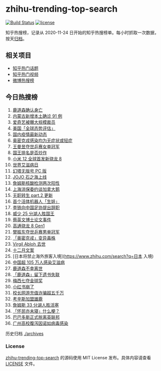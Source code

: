 # zhihu-trending-top-search

[![Build Status](https://github.com/justjavac/zhihu-trending-top-search/workflows/ci/badge.svg?branch=main)](https://github.com/justjavac/zhihu-trending-top-search/actions)
[![license](https://img.shields.io/github/license/justjavac/zhihu-trending-top-search)](https://github.com/justjavac/zhihu-trending-top-search/blob/main/LICENSE)

知乎热搜榜，记录从 2020-11-24 日开始的知乎热搜榜单。每小时抓取一次数据，按天[归档](./archives)。

## 相关项目

- [知乎热门话题](https://github.com/justjavac/zhihu-trending-hot-questions)
- [知乎热门视频](https://github.com/justjavac/zhihu-trending-hot-video)
- [微博热搜榜](https://github.com/justjavac/weibo-trending-hot-search)

## 今日热搜榜

<!-- BEGIN -->
<!-- 最后更新时间 Wed Dec 01 2021 19:08:56 GMT+0800 (China Standard Time) -->

1. [鹿道森确认身亡](https://www.zhihu.com/search?q=鹿道森)
1. [内蒙古新增本土确诊 91 例](https://www.zhihu.com/search?q=内蒙古疫情)
1. [爱奇艺被曝大规模裁员](https://www.zhihu.com/search?q=爱奇艺)
1. [美国「全球态势评估」](https://www.zhihu.com/search?q=全球态势评估)
1. [国内疫情最新动态](https://www.zhihu.com/search?q=疫情)
1. [奥密克戎感染均为无症状或轻症](https://www.zhihu.com/search?q=奥密克戎)
1. [王曼昱夺世乒赛女单冠军](https://www.zhihu.com/search?q=世乒赛女单)
1. [国王排名是否炒作](https://www.zhihu.com/search?q=国王排名)
1. [小米 12 全球首发新骁龙 8](https://www.zhihu.com/search?q=小米12)
1. [世界艾滋病日](https://www.zhihu.com/search?q=艾滋病)
1. [幻塔无版号 PC 版](https://www.zhihu.com/search?q=幻塔)
1. [JOJO 石之海上线](https://www.zhihu.com/search?q=石之海)
1. [詹姆斯核酸检测两次阳性](https://www.zhihu.com/search?q=詹姆斯)
1. [上海消保委约谈加拿大鹅](https://www.zhihu.com/search?q=加拿大鹅)
1. [无职转生 part.2 更新](https://www.zhihu.com/search?q=无职转生)
1. [首个活体机器人「生娃」](https://www.zhihu.com/search?q=活体机器人)
1. [李铁向中国足协提出辞职](https://www.zhihu.com/search?q=李铁)
1. [威少 25 分湖人胜国王](https://www.zhihu.com/search?q=湖人)
1. [蔡英文博士论文事件](https://www.zhihu.com/search?q=蔡英文)
1. [高通骁龙 8 Gen1](https://www.zhihu.com/search?q=骁龙8gen1)
1. [樊振东夺世乒赛男单冠军](https://www.zhihu.com/search?q=樊振东)
1. [「奥密克戎」变异毒株](https://www.zhihu.com/search?q=奥密克戎)
1. [Virgil Abloh 去世](https://www.zhihu.com/search?q=VirgilAbloh)
1. [十二月文案](https://www.zhihu.com/search?q=12月文案)
1. [日本将禁止海外旅客入境](https://www.zhihu.com/search?q=日本 入境)
1. [中国超 105 万人感染艾滋病](https://www.zhihu.com/search?q=艾滋病)
1. [鹿道森不幸离世](https://www.zhihu.com/search?q=鹿道森)
1. [「鹿道森」留下遗书失联](https://www.zhihu.com/search?q=鹿道森)
1. [梅西七夺金球奖](https://www.zhihu.com/search?q=梅西)
1. [小红书崩了](https://www.zhihu.com/search?q=小红书崩了)
1. [校长网游充值诈骗超五千万](https://www.zhihu.com/search?q=网游充值)
1. [考辛斯加盟雄鹿](https://www.zhihu.com/search?q=考辛斯)
1. [詹姆斯 33 分湖人胜活塞](https://www.zhihu.com/search?q=湖人)
1. [「怀民亦未寝」什么梗？](https://www.zhihu.com/search?q=怀民亦未寝)
1. [巴巴多斯正式脱离英联邦](https://www.zhihu.com/search?q=巴巴多斯)
1. [广州高校腹泻因诺如病毒感染](https://www.zhihu.com/search?q=诺如病毒)

<!-- END -->

历史归档 [./archives](./archives)

### License

[zhihu-trending-top-search](https://github.com/justjavac/zhihu-trending-top-search)
的源码使用 MIT License 发布。具体内容请查看 [LICENSE](./LICENSE) 文件。
